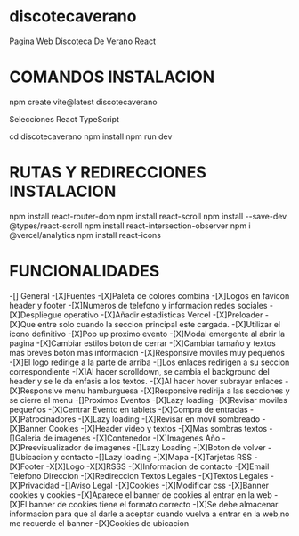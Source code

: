 # discotecaverano
Pagina Web Discoteca De Verano React

# COMANDOS INSTALACION
npm create vite@latest discotecaverano

Selecciones
    React
    TypeScript

  cd discotecaverano
  npm install
  npm run dev

# RUTAS Y REDIRECCIONES INSTALACION
npm install react-router-dom
npm install react-scroll
npm install --save-dev @types/react-scroll
npm install react-intersection-observer
npm i @vercel/analytics
npm install react-icons

# FUNCIONALIDADES 
-[] General
  -[X]Fuentes
  -[X]Paleta de colores combina
  -[X]Logos en favicon header y footer
  -[X]Numeros de telefono y informacion redes sociales
  -[X]Despliegue operativo
  -[X]Añadir estadisticas Vercel
-[X]Preloader
  -[X]Que entre solo cuando la seccion principal este cargada.
  -[X]Utilizar el icono definitivo
-[X]Pop up proximo evento
  -[X]Modal emergente al abrir la pagina
  -[X]Cambiar estilos boton de cerrar
  -[X]Cambiar tamaño y textos mas breves boton mas informacion
  -[X]Responsive moviles muy pequeños
-[X]El logo redirige a la parte de arriba
-[]Los enlaces redirigen a su seccion correspondiente
-[X]Al hacer scrolldown, se cambia el background del header y se le da enfasis a los textos.
-[X]Al hacer hover subrayar enlaces
-[X]Responsive menu hamburguesa
-[X]Responsive redirija a las secciones y se cierre el menu
-[]Proximos Eventos
  -[X]Lazy loading
  -[X]Revisar moviles pequeños
  -[X]Centrar Evento en tablets
-[X]Compra de entradas
-[X]Patrocinadores
  -[X]Lazy loading
  -[X]Revisar en movil sombreado
-[X]Banner Cookies
-[X]Header video y textos
-[X]Mas sombras textos
-[]Galeria de imagenes
    -[X]Contenedor
    -[X]Imagenes Año
    -[X]Preevisualizador de imagenes
    -[]Lazy Loading
    -[X]Boton de volver
-[]Ubicacion y contacto
    -[]Lazy loading
    -[X]Mapa
    -[X]Tarjetas RSS
-[X]Footer
  -X[X]Logo
  -X[X]RSSS
  -[X]Informacion de contacto
  -[X]Email Telefono Direccion
  -[X]Redireccion Textos Legales
-[X]Textos Legales
  -[X]Privacidad
  -[]Aviso Legal
  -[X]Cookies
  -[X]Modificar css
-[X]Banner cookies y cookies
  -[X]Aparece el banner de cookies al entrar en la web
  -[X]El banner de cookies tiene el formato correcto
  -[X]Se debe almacenar informacion para que al darle a aceptar cuando vuelva a entrar en la web,no me recuerde el banner
  -[X]Cookies de ubicacion



